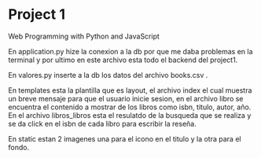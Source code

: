# Project 1
Web Programming with Python and JavaScript

En application.py hize la conexion a la db por que me daba problemas en la terminal y por ultimo en este archivo esta todo el backend del project1.

En valores.py inserte a la db los datos del archivo books.csv .

En templates esta la plantilla que es layout, el archivo index el cual muestra un breve mensaje para que el usuario inicie sesion, en el archivo libro se encuentra el contenido a mostrar de los libros como isbn, titulo, autor, año. En el archivo libros_libros esta el resulatdo de la busqueda que se realiza y se da click en el isbn de cada libro para escribir la reseña.

En static estan 2 imagenes una para el icono en el titulo y la otra para el fondo.

